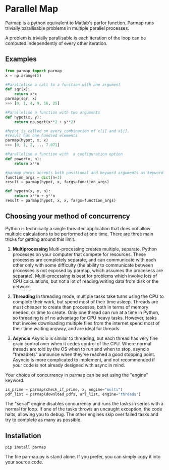 # Parallel Map
Parmap is a python equivalent to Matlab's parfor function. Parmap runs
trivially parallisable problems in multiple parallel processes.

A problem is trivially parallisable is each iteration of the loop
can be computed independently of every other iteration.

## Examples

```python
from parmap import parmap
x = np.arange(5)

#Parallelise a call to a function with one argument
def sqr(x):
    return x*x
parmap(sqr, x)
>>> [0, 1, 4, 9, 16, 25]

#Parallelise a function with two arguments
def hypot(x, y):
    return np.sqrt(x**2 + y**2)

#hypot is called on every combination of x[i] and x[j].
#result has one hundred elements
parmap(hypot, x, x)
>>> [0, 1, 2, ... 7.071]

#Parallelise a function with  a configuration option
def power(x, n):
    return x**n

#parmap works accepts both positional and keyword arguments as keyword arguments
function_args = dict(n=3)
result = parmap(hypot, x, fargs=function_args)

def hypotn(x, y, n):
    return x**n + y**n
result = parmap(hypot, x, x, fargs=function_args)
```

## Choosing your method of concurrency
Python is technically a single threaded application that does not allow multiple calculations to be performed at one time. There are three main tricks for getting around this limit.

1. **Multiprocessing** Multi-processing creates multiple, separate, Python processes on your computer that compete for resources. These processes are completely separate, and can communicate with each other only with some difficulty (the ability to communicate between processes is not exposed by parmap, which assumes the procesess are separate). Multi-processing is best for problems which involve lots of CPU calculations, but not a lot of reading/writing data from disk or the network.

2. **Threading** In threading mode, multiple tasks take turns using the CPU to complete their work, but spend most of their time asleep. Threads are must cheaper to create than processes, both in terms of memory needed, or time to create. Only one thread can run at a time in Python, so threading is of no advantage for CPU heavy tasks. However, tasks that involve downloading multiple files from the internet spend most of their time waiting anyway, and are ideal for threads.

3. **Asyncio** Asyncio is similar to threading, but each thread has very fine grain control over when it cedes control of the CPU. Where normal threads are told by the OS when to run and when to stop, asyncio "threadlets" announce when they've reached a good stopping point. Asyncio is more complicated to implement, and not recommended if your code is not already designed with async in mind.

Your choice of concurrency in parmap can be set using the "engine" keyword.

```python
is_prime = parmap(check_if_prime, x, engine="multi")
pdf_list = parmap(download_pdfs, url_list, engine="threads")
```

The "serial" engine disables concurrency and runs the tasks in series with a normal for loop. If one of the tasks throws an uncaught exception, the code halts, allowing you to debug. The other engines skip over failed tasks and try to complete as many as possible.

## Installation
`pip install parmap`

The file parmap.py is stand alone. If you prefer, you can simply copy it into your source code.
